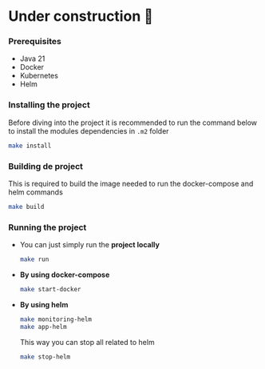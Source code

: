 # Under construction 🔨

### Prerequisites

* Java 21
* Docker
* Kubernetes
* Helm

### Installing the project

Before diving into the project it is recommended to run the command below to install the modules dependencies in `.m2`
folder

```sh
make install
```

### Building de project

This is required to build the image needed to run the docker-compose and helm commands

```sh
make build
```

### Running the project

* You can just simply run the **project locally**

    ```sh
    make run
    ```
* **By using docker-compose**
    ```sh 
    make start-docker
    ```
* **By using helm**
    ```sh
    make monitoring-helm
    make app-helm
    ```
  This way you can stop all related to helm
    ```sh
    make stop-helm
    ```